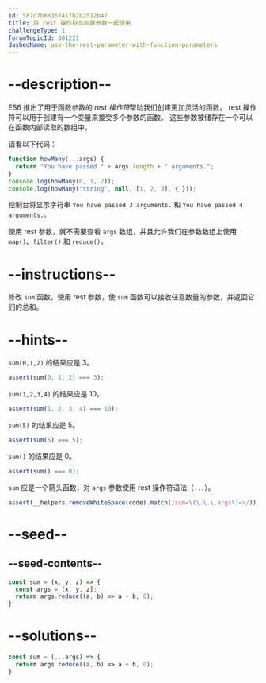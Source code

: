 ```yaml
---
id: 587d7b88367417b2b2512b47
title: 将 rest 操作符与函数参数一起使用
challengeType: 1
forumTopicId: 301221
dashedName: use-the-rest-parameter-with-function-parameters
---
```


# --description--

ES6 推出了用于函数参数的 <dfn>rest 操作符</dfn>帮助我们创建更加灵活的函数。 rest 操作符可以用于创建有一个变量来接受多个参数的函数。 这些参数被储存在一个可以在函数内部读取的数组中。

请看以下代码：

```js
function howMany(...args) {
  return "You have passed " + args.length + " arguments.";
}
console.log(howMany(0, 1, 2));
console.log(howMany("string", null, [1, 2, 3], { }));
```

控制台将显示字符串 `You have passed 3 arguments.` 和 `You have passed 4 arguments.`。

使用 rest 参数，就不需要查看 `args` 数组，并且允许我们在参数数组上使用 `map()`、`filter()` 和 `reduce()`。

# --instructions--

修改 `sum` 函数，使用 rest 参数，使 `sum` 函数可以接收任意数量的参数，并返回它们的总和。

# --hints--

`sum(0,1,2)` 的结果应是 3。

```js
assert(sum(0, 1, 2) === 3);
```

`sum(1,2,3,4)` 的结果应是 10。

```js
assert(sum(1, 2, 3, 4) === 10);
```

`sum(5)` 的结果应是 5。

```js
assert(sum(5) === 5);
```

`sum()` 的结果应是 0。

```js
assert(sum() === 0);
```

`sum` 应是一个箭头函数，对 `args` 参数使用 rest 操作符语法（`...`）。

```js
assert(__helpers.removeWhiteSpace(code).match(/sum=\(\.\.\.args\)=>/));
```

# --seed--

## --seed-contents--

```js
const sum = (x, y, z) => {
  const args = [x, y, z];
  return args.reduce((a, b) => a + b, 0);
}
```

# --solutions--

```js
const sum = (...args) => {
  return args.reduce((a, b) => a + b, 0);
}
```

